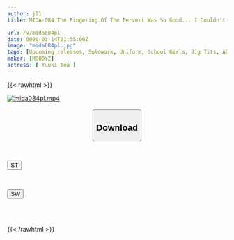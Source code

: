 ```yaml
---
author: j91
title: MIDA-084 The Fingering Of The Pervert Was So Good... I Couldn't Even Make A Sound And My Love Juices Started To Flow And I Was Corrupted.

url: /v/mida084pl
date: 0000-03-14T01:55:00Z
image: "mida084pl.jpg"
tags: [Upcoming releases, Solowork, Uniform, School Girls, Big Tits, Abuse, Molester	]
maker: [MOODYZ]
actress: [ Yuuki Toa ]
---
```



{{< rawhtml >}}

<div class="video" data-videoid="pending_link.html">
    <a href="javascript:;">
        <img src="/v/mida084pl/mida084pl.jpg" width="WIDTH" height="HEIGHT" alt="mida084pl.mp4" loading="lazy">
    </a>
</div>

<script type="text/javascript" src="https://j91.asia/asset/on-demand-pend.js"></script>

<br>
  <link rel="stylesheet" href="https://j91.asia/asset/bs5.css">
  
  <center>
  <button class="btn btn-primary" type="button" data-bs-toggle="collapse" data-bs-target=".multi-collapse" aria-expanded="false" aria-controls="multiCollapseExample1 multiCollapseExample2"><h2>Download</h2></button></center>
</p>
<div class="row">
  <div class="col">
    <div class="collapse multi-collapse" id="multiCollapseExample1">
      <div class="card card-body">
	      	      <br>
<div class="buttons">  
<p><a href="https://j91.asia/pending_link.html" target="_blank"><button class="btn-hover color-3"><i class="fa fa-download"></i> ST</button></a></p></div>
    </div>
  </div>
</div>
  <div class="col">
    <div class="collapse multi-collapse" id="multiCollapseExample2">
      <div class="card card-body">
	      <br>
<div class="buttons">
<p><a href="https://j91.asia/pending_link.html" target="_blank"><button class="btn-hover color-2"><i class="fa fa-download"></i> SW</button></a></p></div>
<br><br>
      </div>
    </div>
  </div>
</div>

{{< /rawhtml >}}
